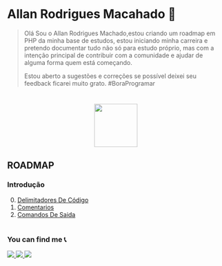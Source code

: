 # Allan Rodrigues Macahado 🚀
	
>Olá Sou o Allan Rodrigues Machado,estou criando um roadmap em  PHP da minha base de estudos, estou iniciando minha carreira e pretendo documentar tudo não só para estudo próprio, mas com a intenção principal de contribuir com a comunidade e ajudar de alguma forma quem está começando.
>
>Estou aberto a sugestões e correções se possível deixei seu feedback ficarei muito grato.  #BoraProgramar

#

<p align="center" >
 <img src="https://img.shields.io/badge/PHP-02569B?style=for-the-badge&logo=php&logoColor=white" height="100"/>
</p>

## ROADMAP

### Introdução
0. [Delimitadores De Código](/1Basico/DelimitadoresDeCódigo.md)
1. [Comentarios](/1Basico/Comentarios.md)
2. [Comandos De Saida ](/1Basico/ComandosDeSaida.md) 




#

### You can find me 📞

<p>
<a href="mailto:allan.rodrigues14@hotmail.com" alt="E-mail" target="_blank">
    <img src="https://img.shields.io/badge/-hotmail-0564f2?style=for-the-badge&logo=hotmail&logoColor=white" />
</a>
<a href="https://www.linkedin.com/in/allanrodriguesmachado/" alt="LinkedIn" target="_blank">
    <img src="https://img.shields.io/badge/-LinkedIn-blue?style=for-the-badge&logo=Linkedin&logoColor=white " />
</a>

<a href="https://dev.to/allanrodriguesmachado" alt="Dev.To" target="_blank">
    <img src="https://img.shields.io/badge/dev.to-black?style=for-the-badge&logo=dev.to&logoColor=logoColor=white" />
</a>
</p>